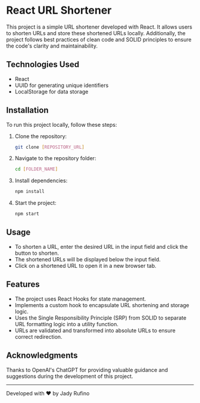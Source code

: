 # React URL Shortener

This project is a simple URL shortener developed with React. It allows users to shorten URLs and store these shortened URLs locally. Additionally, the project follows best practices of clean code and SOLID principles to ensure the code's clarity and maintainability.

## Technologies Used

- React
- UUID for generating unique identifiers
- LocalStorage for data storage

## Installation

To run this project locally, follow these steps:

1. Clone the repository:

   ```bash
   git clone [REPOSITORY_URL]
   ```

2. Navigate to the repository folder:

   ```bash
   cd [FOLDER_NAME]
   ```

3. Install dependencies:

   ```bash
   npm install
   ```

4. Start the project:

   ```bash
   npm start
   ```

## Usage

- To shorten a URL, enter the desired URL in the input field and click the button to shorten.
- The shortened URLs will be displayed below the input field.
- Click on a shortened URL to open it in a new browser tab.

## Features

- The project uses React Hooks for state management.
- Implements a custom hook to encapsulate URL shortening and storage logic.
- Uses the Single Responsibility Principle (SRP) from SOLID to separate URL formatting logic into a utility function.
- URLs are validated and transformed into absolute URLs to ensure correct redirection.

## Acknowledgments

Thanks to OpenAI's ChatGPT for providing valuable guidance and suggestions during the development of this project.

---

Developed with ❤️ by Jady Rufino
